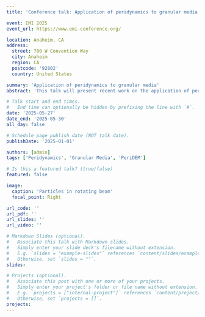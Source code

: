 ```yaml
---
title: 'Conference talk: Application of peridynamics to granular media'

event: EMI 2025
event_url: https://www.emi-conference.org/

location: Anaheim, CA
address:
  street: 700 W Convention Way
  city: Anaheim
  region: CA
  postcode: '92802'
  country: United States

summary: 'Application of peridynamics to granular media'
abstract: 'This talk will present recent work on the application of peridynamics to granular media. While discrete element methods (DEM) effectively describe interactions in particulate systems, they lack the ability to model intra-particle fracture. To address this limitation, a novel framework combining the strengths of nonlocal fracture theory and DEM, referred to as PeriDEM, has been developed. This hybrid approach enables the modeling of both inter-particle interactions and intra-particle fracture dynamics. Model parameters can be tuned to achieve specific damping effects and inter-particle contact strengths. Numerical results demonstrating the effectiveness of this approach will be presented. However, the high computational cost of combining peridynamics and DEM remains a challenge. To mitigate this, the second half of the talk will explore recent work on alleviating '

# Talk start and end times.
#   End time can optionally be hidden by prefixing the line with `#`.
date: '2025-05-27'
date_end: '2025-05-30'
all_day: false

# Schedule page publish date (NOT talk date).
publishDate: '2025-01-01'

authors: [admin]
tags: ['Peridynamics', 'Granular Media', 'PeriDEM']

# Is this a featured talk? (true/false)
featured: false

image:
  caption: 'Particles in rotating beam'
  focal_point: Right

url_code: ''
url_pdf: ''
url_slides: ''
url_video: ''

# Markdown Slides (optional).
#   Associate this talk with Markdown slides.
#   Simply enter your slide deck's filename without extension.
#   E.g. `slides = "example-slides"` references `content/slides/example-slides.md`.
#   Otherwise, set `slides = ""`.
slides:

# Projects (optional).
#   Associate this post with one or more of your projects.
#   Simply enter your project's folder or file name without extension.
#   E.g. `projects = ["internal-project"]` references `content/project/deep-learning/index.md`.
#   Otherwise, set `projects = []`.
projects:
---
```


<!-- Slides can be added in a few ways:

- **Create** slides using Wowchemy's [_Slides_](https://docs.hugoblox.com/managing-content/#create-slides) feature and link using `slides` parameter in the front matter of the talk file
- **Upload** an existing slide deck to `static/` and link using `url_slides` parameter in the front matter of the talk file
- **Embed** your slides (e.g. Google Slides) or presentation video on this page using [shortcodes](https://docs.hugoblox.com/writing-markdown-latex/).

Further event details, including page elements such as image galleries, can be added to the body of this page. -->
